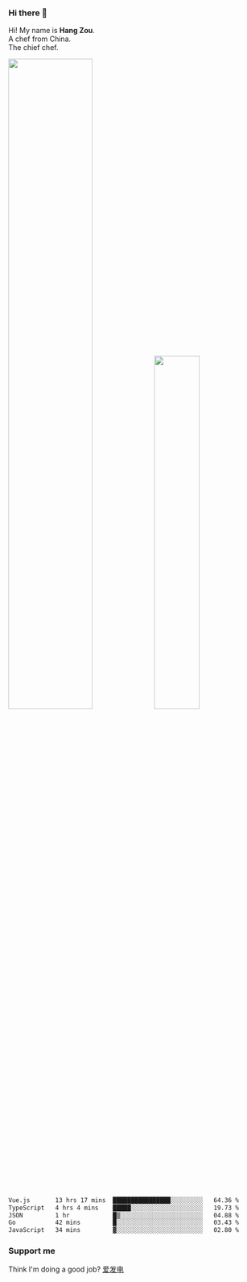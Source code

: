 ### Hi there 👋

Hi! My name is **Hang Zou**.  
A chef from China.  
The chief chef.

<img align="" width="57.5%" src="https://github-readme-stats.vercel.app/api?username=zouhangwithsweet&hide_title=true&hide_border=true&show_icons=true&include_all_commits=true&line_height=21" /><img align="" width="42.4%" src="https://github-readme-stats.vercel.app/api/top-langs/?username=zouhangwithsweet&hide_title=true&hide_border=true&layout=compact" />

<!--START_SECTION:waka-->

```txt
Vue.js       13 hrs 17 mins  ████████████████░░░░░░░░░   64.36 %
TypeScript   4 hrs 4 mins    █████░░░░░░░░░░░░░░░░░░░░   19.73 %
JSON         1 hr            █▒░░░░░░░░░░░░░░░░░░░░░░░   04.88 %
Go           42 mins         █░░░░░░░░░░░░░░░░░░░░░░░░   03.43 %
JavaScript   34 mins         ▓░░░░░░░░░░░░░░░░░░░░░░░░   02.80 %
```

<!--END_SECTION:waka-->

### Support me

Think I'm doing a good job? [爱发电](https://afdian.net/@zouhangsweet)
